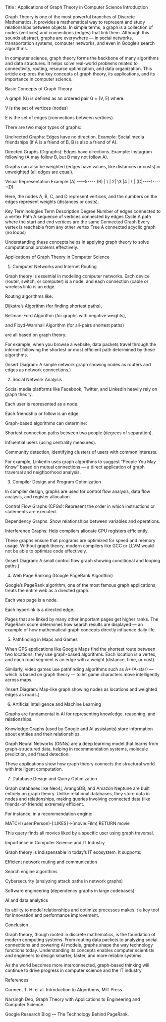 Title : Applications of Graph Theory in Computer Science
Introduction

Graph Theory is one of the most powerful branches of Discrete Mathematics. It provides a mathematical way to represent and study relationships between objects. In simple terms, a graph is a collection of nodes (vertices) and connections (edges) that link them. Although this sounds abstract, graphs are everywhere — in social networks, transportation systems, computer networks, and even in Google’s search algorithms.

In computer science, graph theory forms the backbone of many algorithms and data structures. It helps solve real-world problems related to connectivity, routing, resource optimization, and data organization. This article explores the key concepts of graph theory, its applications, and its importance in computer science.

Basic Concepts of Graph Theory

A graph (G) is defined as an ordered pair G = (V, E) where:

V is the set of vertices (nodes)

E is the set of edges (connections between vertices).

There are two major types of graphs:

Undirected Graphs: Edges have no direction. Example: Social media friendships (if A is a friend of B, B is also a friend of A).

Directed Graphs (Digraphs): Edges have directions. Example: Instagram following (A may follow B, but B may not follow A).

Graphs can also be weighted (edges have values, like distances or costs) or unweighted (all edges are equal).

Visual Representation Example
     (A) ----5---- (B)
      |  \          |
     2|   \3        |4
      |    \        |
     (C)----1-----(D)


Here, the nodes A, B, C, and D represent vertices, and the numbers on the edges represent weights (distances or costs).

Key Terminologies
Term	Description
Degree	Number of edges connected to a vertex
Path	A sequence of vertices connected by edges
Cycle	A path where the start and end vertices are the same
Connected Graph	Every vertex is reachable from any other vertex
Tree	A connected acyclic graph (no loops)

Understanding these concepts helps in applying graph theory to solve computational problems effectively.

Applications of Graph Theory in Computer Science
1. Computer Networks and Internet Routing

Graph theory is essential in modeling computer networks. Each device (router, switch, or computer) is a node, and each connection (cable or wireless link) is an edge.

Routing algorithms like:

Dijkstra’s Algorithm (for finding shortest paths),

Bellman-Ford Algorithm (for graphs with negative weights),

and Floyd-Warshall Algorithm (for all-pairs shortest paths)

are all based on graph theory.

For example, when you browse a website, data packets travel through the internet following the shortest or most efficient path determined by these algorithms.

(Insert Diagram: A simple network graph showing nodes as routers and edges as network connections.)

2. Social Network Analysis

Social media platforms like Facebook, Twitter, and LinkedIn heavily rely on graph theory.

Each user is represented as a node.

Each friendship or follow is an edge.

Graph-based algorithms can determine:

Shortest connection paths between two people (degrees of separation).

Influential users (using centrality measures).

Community detection, identifying clusters of users with common interests.

For example, LinkedIn uses graph algorithms to suggest “People You May Know” based on mutual connections — a direct application of graph traversal and neighborhood analysis.

3. Compiler Design and Program Optimization

In compiler design, graphs are used for control flow analysis, data flow analysis, and register allocation.

Control Flow Graphs (CFGs): Represent the order in which instructions or statements are executed.

Dependency Graphs: Show relationships between variables and operations.

Interference Graphs: Help compilers allocate CPU registers efficiently.

These graphs ensure that programs are optimized for speed and memory usage. Without graph theory, modern compilers like GCC or LLVM would not be able to optimize code effectively.

(Insert Diagram: A small control flow graph showing conditional and looping paths.)

4. Web Page Ranking (Google PageRank Algorithm)

Google’s PageRank algorithm, one of the most famous graph applications, treats the entire web as a directed graph.

Each web page is a node.

Each hyperlink is a directed edge.

Pages that are linked by many other important pages get higher ranks. The PageRank score determines how search results are displayed — an example of how mathematical graph concepts directly influence daily life.

5. Pathfinding in Maps and Games

When GPS applications like Google Maps find the shortest route between two locations, they use graph-based algorithms.
Each location is a vertex, and each road segment is an edge with a weight (distance, time, or cost).

Similarly, video games use pathfinding algorithms such as A* (A-star) — which is based on graph theory — to let game characters move intelligently across maps.

(Insert Diagram: Map-like graph showing nodes as locations and weighted edges as roads.)

6. Artificial Intelligence and Machine Learning

Graphs are fundamental in AI for representing knowledge, reasoning, and relationships.

Knowledge Graphs (used by Google and AI assistants) store information about entities and their relationships.

Graph Neural Networks (GNNs) are a deep learning model that learns from graph-structured data, helping in recommendation systems, molecule prediction, and fraud detection.

These applications show how graph theory connects the structural world with intelligent computation.

7. Database Design and Query Optimization

Graph databases like Neo4j, ArangoDB, and Amazon Neptune are built entirely on graph theory.
Unlike relational databases, they store data in nodes and relationships, making queries involving connected data (like friends-of-friends) extremely efficient.

For instance, in a recommendation engine:

MATCH (user:Person)-[:LIKES]->(movie:Film)
RETURN movie


This query finds all movies liked by a specific user using graph traversal.

Importance in Computer Science and IT Industry

Graph theory is indispensable in today’s IT ecosystem. It supports:

Efficient network routing and communication

Search engine algorithms

Cybersecurity (analyzing attack paths in network graphs)

Software engineering (dependency graphs in large codebases)

AI and data analytics

Its ability to model relationships and optimize processes makes it a key tool for innovation and performance improvement.

Conclusion

Graph theory, though rooted in discrete mathematics, is the foundation of modern computing systems. From routing data packets to analyzing social connections and powering AI models, graphs shape the way technology functions today. Understanding its concepts enables computer scientists and engineers to design smarter, faster, and more reliable systems.

As the world becomes more interconnected, graph-based thinking will continue to drive progress in computer science and the IT industry.

References

Cormen, T. H. et al. Introduction to Algorithms, MIT Press.

Narsingh Deo, Graph Theory with Applications to Engineering and Computer Science.

Google Research Blog — The Technology Behind PageRank.